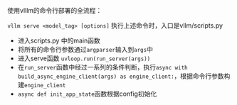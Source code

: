 使用vlllm的命令行部署的全流程：

`vllm serve <model_tag> [options]`
执行上述命令时，入口是vllm/scripts.py
- 进入scripts.py 中的main函数
- 将所有的命令行参数通过`argparser`输入到`args`中
- 进入serve函数 `uvloop.run(run_server(args))`
- 在`run_server`函数中经过一系列的条件判断，执行`async with build_async_engine_client(args) as engine_client:`，根据命令行参数构建`engine_client`
- `async def init_app_state`函数根据config初始化